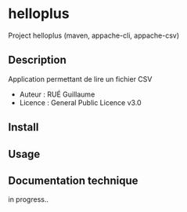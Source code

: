# helloplus
Project helloplus (maven, appache-cli, appache-csv)

## Description

Application permettant de lire un fichier CSV
* Auteur : RUÉ Guillaume
* Licence : General Public Licence v3.0

## Install

## Usage

## Documentation technique

in progress..

